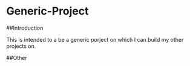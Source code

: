 # Generic-Project

##Introduction

This is intended to a be a generic porject on which I can build my other projects on.

##Other
